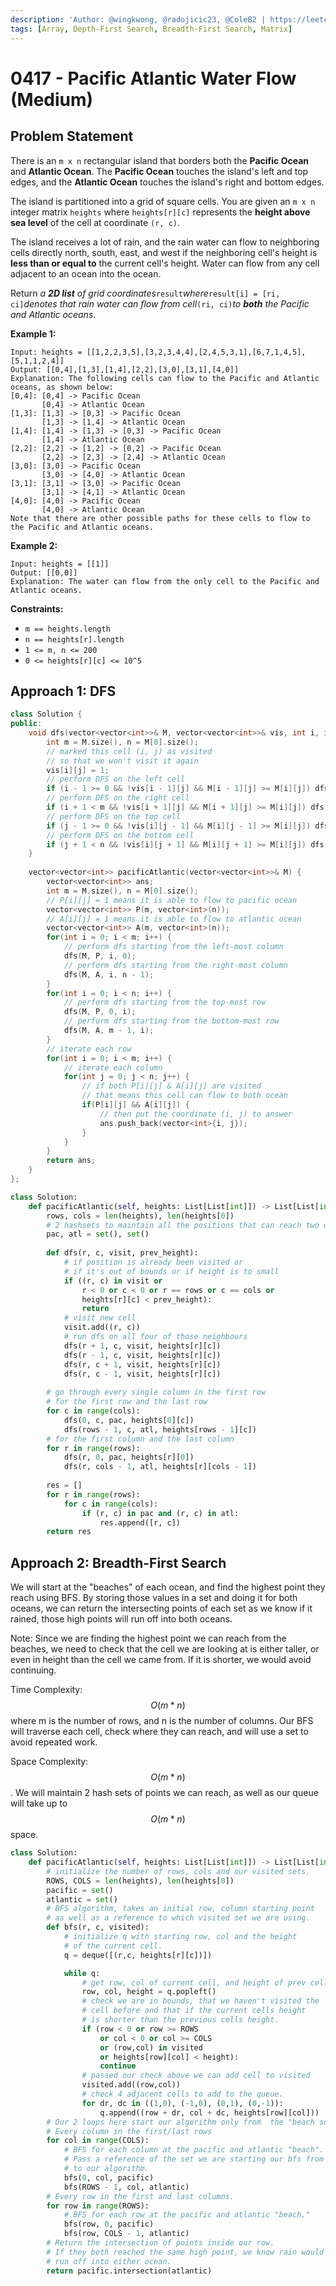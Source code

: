 ```yaml
---
description: 'Author: @wingkwong, @radojicic23, @ColeB2 | https://leetcode.com/problems/pacific-atlantic-water-flow/'
tags: [Array, Depth-First Search, Breadth-First Search, Matrix]
---
```


# 0417 - Pacific Atlantic Water Flow (Medium) 

## Problem Statement

There is an `m x n` rectangular island that borders both the **Pacific Ocean** and **Atlantic Ocean**. The **Pacific Ocean** touches the island's left and top edges, and the **Atlantic Ocean** touches the island's right and bottom edges.

The island is partitioned into a grid of square cells. You are given an `m x n` integer matrix `heights` where `heights[r][c]` represents the **height above sea level** of the cell at coordinate `(r, c)`.

The island receives a lot of rain, and the rain water can flow to neighboring cells directly north, south, east, and west if the neighboring cell's height is **less than or equal to** the current cell's height. Water can flow from any cell adjacent to an ocean into the ocean.

Return *a **2D list** of grid coordinates*`result`*where*`result[i] = [ri, ci]`*denotes that rain water can flow from cell*`(ri, ci)`*to **both** the Pacific and Atlantic oceans*.

**Example 1:**

```
Input: heights = [[1,2,2,3,5],[3,2,3,4,4],[2,4,5,3,1],[6,7,1,4,5],[5,1,1,2,4]]
Output: [[0,4],[1,3],[1,4],[2,2],[3,0],[3,1],[4,0]]
Explanation: The following cells can flow to the Pacific and Atlantic oceans, as shown below:
[0,4]: [0,4] -> Pacific Ocean 
       [0,4] -> Atlantic Ocean
[1,3]: [1,3] -> [0,3] -> Pacific Ocean 
       [1,3] -> [1,4] -> Atlantic Ocean
[1,4]: [1,4] -> [1,3] -> [0,3] -> Pacific Ocean 
       [1,4] -> Atlantic Ocean
[2,2]: [2,2] -> [1,2] -> [0,2] -> Pacific Ocean 
       [2,2] -> [2,3] -> [2,4] -> Atlantic Ocean
[3,0]: [3,0] -> Pacific Ocean 
       [3,0] -> [4,0] -> Atlantic Ocean
[3,1]: [3,1] -> [3,0] -> Pacific Ocean 
       [3,1] -> [4,1] -> Atlantic Ocean
[4,0]: [4,0] -> Pacific Ocean 
       [4,0] -> Atlantic Ocean
Note that there are other possible paths for these cells to flow to the Pacific and Atlantic oceans.
```

**Example 2:**

```
Input: heights = [[1]]
Output: [[0,0]]
Explanation: The water can flow from the only cell to the Pacific and Atlantic oceans.
```

**Constraints:**

- `m == heights.length`
- `n == heights[r].length`
- `1 <= m, n <= 200`
- `0 <= heights[r][c] <= 10^5`

## Approach 1: DFS

<Tabs>
<TabItem value="cpp" label="C++">
<SolutionAuthor name="@wingkwonmg"/>

```cpp
class Solution {
public:
    void dfs(vector<vector<int>>& M, vector<vector<int>>& vis, int i, int j) {
        int m = M.size(), n = M[0].size();
        // marked this cell (i, j) as visited
        // so that we won't visit it again
        vis[i][j] = 1;
        // perform DFS on the left cell
        if (i - 1 >= 0 && !vis[i - 1][j] && M[i - 1][j] >= M[i][j]) dfs(M, vis, i - 1, j);
        // perform DFS on the right cell
        if (i + 1 < m && !vis[i + 1][j] && M[i + 1][j] >= M[i][j]) dfs(M, vis, i + 1, j);
        // perform DFS on the top cell
        if (j - 1 >= 0 && !vis[i][j - 1] && M[i][j - 1] >= M[i][j]) dfs(M, vis, i, j - 1);
        // perform DFS on the bottom cell
        if (j + 1 < n && !vis[i][j + 1] && M[i][j + 1] >= M[i][j]) dfs(M, vis, i, j + 1);
    }
    
    vector<vector<int>> pacificAtlantic(vector<vector<int>>& M) {
        vector<vector<int>> ans;
        int m = M.size(), n = M[0].size();
        // P[i][j] = 1 means it is able to flow to pacific ocean
        vector<vector<int>> P(m, vector<int>(n));
        // A[i][j] = 1 means it is able to flow to atlantic ocean
        vector<vector<int>> A(m, vector<int>(n));
        for(int i = 0; i < m; i++) {
            // perform dfs starting from the left-most column 
            dfs(M, P, i, 0);
            // perform dfs starting from the right-most column 
            dfs(M, A, i, n - 1);
        }
        for(int i = 0; i < n; i++) {
            // perform dfs starting from the top-most row
            dfs(M, P, 0, i);
            // perform dfs starting from the bottom-most row
            dfs(M, A, m - 1, i);
        }
        // iterate each row
        for(int i = 0; i < m; i++) {
            // iterate each column
            for(int j = 0; j < n; j++) {
                // if both P[i][j] & A[i][j] are visited
                // that means this cell can flow to both ocean
                if(P[i][j] && A[i][j]) {
                    // then put the coordinate (i, j) to answer
                    ans.push_back(vector<int>{i, j});
                }
            }
        }
        return ans;
    }
};
```

</TabItem>

<TabItem value="python" label="Python">
<SolutionAuthor name="@radojicic23"/>

```python
class Solution:
    def pacificAtlantic(self, heights: List[List[int]]) -> List[List[int]]:
        rows, cols = len(heights), len(heights[0]) 
        # 2 hashsets to maintain all the positions that can reach two oceans
        pac, atl = set(), set() 
        
        def dfs(r, c, visit, prev_height):
            # if position is already been visited or 
            # if it's out of bounds or if height is to small
            if ((r, c) in visit or 
                r < 0 or c < 0 or r == rows or c == cols or
                heights[r][c] < prev_height): 
                return
            # visit new cell
            visit.add((r, c)) 
            # run dfs on all four of those neighbours
            dfs(r + 1, c, visit, heights[r][c])
            dfs(r - 1, c, visit, heights[r][c])
            dfs(r, c + 1, visit, heights[r][c])   
            dfs(r, c - 1, visit, heights[r][c])         
        
        # go through every single column in the first row
        # for the first row and the last row
        for c in range(cols): 
            dfs(0, c, pac, heights[0][c])
            dfs(rows - 1, c, atl, heights[rows - 1][c])
        # for the first column and the last column
        for r in range(rows): 
            dfs(r, 0, pac, heights[r][0])
            dfs(r, cols - 1, atl, heights[r][cols - 1])
        
        res = []
        for r in range(rows):
            for c in range(cols):
                if (r, c) in pac and (r, c) in atl:
                    res.append([r, c])
        return res
```

</TabItem>
</Tabs>

## Approach 2: Breadth-First Search

We will start at the "beaches" of each ocean, and find the highest point they reach using BFS. By storing those values in a set and doing it for both oceans, we can return the intersecting points of each set as we know if it rained, those high points will run off into both oceans.

Note: Since we are finding the highest point we can reach from the beaches, we need to check that the cell we are looking at is either taller, or even in height than the cell we came from. If it is shorter, we would avoid continuing.

Time Complexity: $$O(m*n)$$ where m is the number of rows, and n is the number of columns. Our BFS will traverse each cell, check where they can reach, and will use a set to avoid repeated work.

Space Complexity: $$O(m*n)$$. We will maintain 2 hash sets of points we can reach, as well as our queue will take up to $$O(m*n)$$ space.


<Tabs>
<TabItem value="python" label="Python">
<SolutionAuthor name="@ColeB2"/>

```py
class Solution:
    def pacificAtlantic(self, heights: List[List[int]]) -> List[List[int]]:
        # initialize the number of rows, cols and our visited sets.
        ROWS, COLS = len(heights), len(heights[0])
        pacific = set()
        atlantic = set()
        # BFS algorithm, takes an initial row, column starting point
        # as well as a reference to which visited set we are using.
        def bfs(r, c, visited):
            # initialize q with starting row, col and the height
            # of the current cell.
            q = deque([(r,c, heights[r][c])])

            while q:
                # get row, col of current cell, and height of prev cell.
                row, col, height = q.popleft()
                # check we are in bounds, that we haven't visited the
                # cell before and that if the current cells height
                # is shorter than the previous cells height.
                if (row < 0 or row >= ROWS
                    or col < 0 or col >= COLS
                    or (row,col) in visited
                    or heights[row][col] < height):
                    continue
                # passed our check above we can add cell to visited
                visited.add((row,col))
                # check 4 adjacent cells to add to the queue.
                for dr, dc in ((1,0), (-1,0), (0,1), (0,-1)):
                    q.append((row + dr, col + dc, heights[row][col]))
        # Our 2 loops here start our algorithm only from  the "beach squares.
        # Every column in the first/last rows
        for col in range(COLS):
            # BFS for each column at the pacific and atlantic "beach".
            # Pass a reference of the set we are starting our bfs from
            # to our algorithm.
            bfs(0, col, pacific)
            bfs(ROWS - 1, col, atlantic)
        # Every row in the first and last columns.
        for row in range(ROWS):
            # BFS for each row at the pacific and atlantic "beach."
            bfs(row, 0, pacific)
            bfs(row, COLS - 1, atlantic)
        # Return the intersection of points inside our row.
        # If they both reached the same high point, we know rain would
        # run off into either ocean.
        return pacific.intersection(atlantic)
```

</TabItem>
</Tabs>
